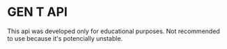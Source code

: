 # GEN T API
This api was developed only for educational purposes. Not recommended to use because it's potencially unstable.